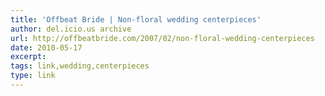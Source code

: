 ```yaml
---
title: 'Offbeat Bride | Non-floral wedding centerpieces'
author: del.icio.us archive
url: http://offbeatbride.com/2007/02/non-floral-wedding-centerpieces
date: 2010-05-17
excerpt: 
tags: link,wedding,centerpieces
type: link
---
```

